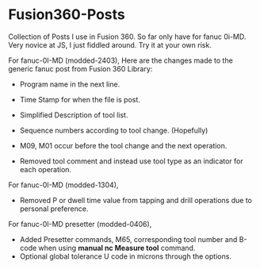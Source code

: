 # Fusion360-Posts
Collection of Posts I use in Fusion 360. So far only have for fanuc 0i-MD.
Very novice at JS, I just fiddled around. Try it at your own risk.

For fanuc-0I-MD (modded-2403), Here are the changes made to the generic fanuc post from Fusion 360 Library:
- Program name in the next line.
- Time Stamp for when the file is post.
- Simplified Description of tool list.

- Sequence numbers according to tool change. (Hopefully)
- M09, M01 occur before the tool change and the next operation.

- Removed tool comment and instead use tool type as an indicator for each operation.

For fanuc-0I-MD (modded-1304),
- Removed P or dwell time value from tapping and drill operations due to personal preference.

For fanuc-0I-MD presetter (modded-0406),
- Added Presetter commands, M65, corresponding tool number and B-code when using **manual nc Measure tool** command.
- Optional global tolerance U code in microns through the options.
